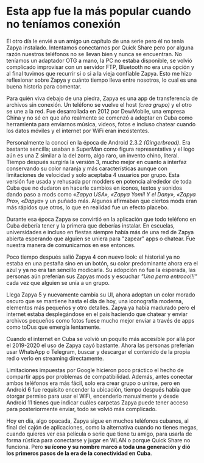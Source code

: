 # Esta app fue la más popular cuando no teníamos conexión

El otro día le envié a un amigo un capítulo de una serie pero él no tenía Zapya instalado. Intentamos conectarnos por Quick Share pero por alguna razón nuestros teléfonos no se llevan bien y nunca se encuentran. No teníamos un adaptador OTG a mano, la PC no estaba disponible, se volvió complicado improvisar con un servidor FTP, Bluetooth no era una opción y al final tuvimos que recurrir si o si a la vieja confiable Zapya. Esto me hizo reflexionar sobre Zapya y cuánto tiempo lleva entre nosotros, lo cual es una buena historia para comentar.

Para quién viva debajo de una piedra, Zapya es una app de transferencia de archivos sin conexión. Un teléfono se vuelve el host _(crea grupo)_ y el otro se une a la red. Fue desarrollada en 2012 por DewMobile, una empresa China y no sé en que año realmente se comenzó a adoptar en Cuba como herramienta para enviarnos música, videos, fotos e incluso chatear cuando los datos móviles y el internet por WiFi eran inexistentes.

Personalmente la conocí en la época de Android 2.3.2 _(Gingerbread)_. Era bastante sencilla; usaban a SuperMan como figura representativa y el logo aún es una Z similar a la del zorro, algo raro, un invento chino, literal. Tiempo después surgiría la versión 3, mucho mejor en cuanto a interfaz conservando su color naranja y más características aunque con limitaciones de velocidad y solo aceptaba 4 usuarios por grupo. Esta versión fue usada y rehusada por modders en potencia alrededor de toda Cuba que no dudaron en hacerle cambios en íconos, textos y sonidos dando paso a mods como _«Zapya USA», «Zapya Yomil Y el Dany», «Zapya Pro», «Dapya»_ y un puñado más. Algunos afirmaban que ciertos mods eran más rápidos que otros, lo que en realidad fue un efecto placebo. 

Durante esa época Zapya se convirtió en la aplicación que todo teléfono en Cuba debería tener y la primera que deberías instalar. En escuelas, universidades e incluso en fiestas siempre había más de una red de Zapya abierta esperando que alguien se uniera para "zapear" apps o chatear. Fue nuestra manera de comunicarnos en ese entonces.

Poco tiempo después salió Zapya 4 con nuevo look: el historial ya no estaba en una pestaña sino en un botón, su color predominante ahora era el azul y ya no era tan sencillo modicarla. Su adopción no fue la esperada, las personas aún preferían sus Zapyas mods y escuchar _"Una perra entrooo!!!"_ cada vez que alguien se unía a un grupo.

Llega Zapya 5 y nuevamente cambia su UI, ahora adoptan un color morado oscuro que se mantiene hasta el día de hoy, una iconografía moderna, elementos más pequeños y otro detalles. Zapya ya había madurado pero el internet estaba desplegándose en el país haciendo que chatear y enviar archivos pequeños como fotos fuese mucho mejor enviar a través de apps como toDus que emergía lentamente.

Cuando el internet en Cuba se volvió un poquito más accesible por allá por el 2019-2020 el uso de Zapya cayó bastante. Ahora las personas preferían usar WhatsApp o Telegram, buscar y descargar el contenido de la propia red o verlo en streaming directamente.

Limitaciones impuestas por Google hicieron poco práctico el hecho de compartir apps por problemas de compatibilidad. Además, antes conectar ambos teléfonos era más fácil, solo era crear grupo o unirse, pero en Android 6 fue requisito encender la ubicación, tiempo después había que otorgar permiso para usar el WiFi, encenderlo manualmente y desde Android 11 tienes que indicar cuáles carpetas Zapya puede tener acceso para posteriormente enviar, todo se volvió más complicado.

Hoy en día, algo opacada, Zapya sigue en muchos teléfonos cubanos, al final del cajón de aplicaciones, como la alternativa cuando no tienes megas, cuando quieres ver esa película o serie que tiene tu amigo, para usarla de forma rústica para conectarse y jugar en WLAN o porque Quick Share no funciona. Pero **su ícono y su nombre marcó a toda una generación y dió los primeros pasos de la era de la conectividad en Cuba**.
